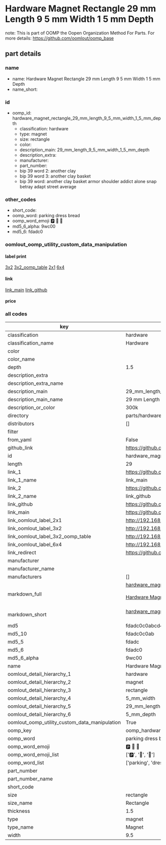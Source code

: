 # Hardware Magnet Rectangle 29 mm Length 9 5 mm Width 1 5 mm Depth  

note: This is part of OOMP the Oopen Organization Method For Parts. For more details: https://github.com/oomlout/oomp_base

##  part details
  







### name
* name: Hardware Magnet Rectangle 29 mm Length 9 5 mm Width 1 5 mm Depth
* name_short: 
### id
* oomp_id: hardware_magnet_rectangle_29_mm_length_9_5_mm_width_1_5_mm_depth
  * classification: hardware
  * type: magnet
  * size: rectangle
  * color: 
  * description_main: 29_mm_length_9_5_mm_width_1_5_mm_depth
  * description_extra: 
  * manufacturer: 
  * part_number: 
  * bip 39 word 2: another clay
  * bip 39 word 3: another clay basket
  * bip 39 word: another clay basket armor shoulder addict alone snap betray adapt street average

### other_codes
* short_code: 
* oomp_word: parking dress bread
* oomp_word_emoji :parking: :dress: :bread:
* md5_6_alpha: 9wc00
* md5_6: fdadc0






### oomlout_oomp_utility_custom_data_manipulation
#### label print
[3x2](http://192.168.1.245:1112/?label=oomp%209wc00)
[3x2_oomp_table](http://192.168.1.108:1112/?label=oomp%209wc00)
[2x1](http://192.168.1.242:1112/?label=oomp%209wc00)
[6x4](http://192.168.1.55:1112/?label=oomp%209wc00)    

#### link

[link_main](https://github.com/oomlout/oomlout_oomp_version_1_messy/tree/main/parts/hardware_magnet_rectangle_29_mm_length_9_5_mm_width_1_5_mm_depth) [link_github](https://github.com/oomlout/oomlout_oomp_version_1_messy/tree/main/parts/hardware_magnet_rectangle_29_mm_length_9_5_mm_width_1_5_mm_depth)                             

#### price







### all codes 
| key | value |  
| --- | --- |  
| classification | hardware |  
| classification_name | Hardware |  
| color |  |  
| color_name |  |  
| depth | 1.5 |  
| description_extra |  |  
| description_extra_name |  |  
| description_main | 29_mm_length_9_5_mm_width_1_5_mm_depth |  
| description_main_name | 29 mm Length 9 5 mm Width 1 5 mm Depth |  
| description_or_color | 300k |  
| directory | parts/hardware_magnet_rectangle_29_mm_length_9_5_mm_width_1_5_mm_depth |  
| distributors | [] |  
| filter |  |  
| from_yaml | False |  
| github_link | https://github.com/oomlout/oomlout_oomp_part_src/tree/main/parts/hardware_magnet_rectangle_29_mm_length_9_5_mm_width_1_5_mm_depth |  
| id | hardware_magnet_rectangle_29_mm_length_9_5_mm_width_1_5_mm_depth |  
| length | 29 |  
| link_1 | https://github.com/oomlout/oomlout_oomp_version_1_messy/tree/main/parts/hardware_magnet_rectangle_29_mm_length_9_5_mm_width_1_5_mm_depth |  
| link_1_name | link_main |  
| link_2 | https://github.com/oomlout/oomlout_oomp_version_1_messy/tree/main/parts/hardware_magnet_rectangle_29_mm_length_9_5_mm_width_1_5_mm_depth |  
| link_2_name | link_github |  
| link_github | https://github.com/oomlout/oomlout_oomp_version_1_messy/tree/main/parts/hardware_magnet_rectangle_29_mm_length_9_5_mm_width_1_5_mm_depth |  
| link_main | https://github.com/oomlout/oomlout_oomp_version_1_messy/tree/main/parts/hardware_magnet_rectangle_29_mm_length_9_5_mm_width_1_5_mm_depth |  
| link_oomlout_label_2x1 | http://192.168.1.242:1112/?label=oomp%209wc00 |  
| link_oomlout_label_3x2 | http://192.168.1.245:1112/?label=oomp%209wc00 |  
| link_oomlout_label_3x2_oomp_table | http://192.168.1.108:1112/?label=oomp%209wc00 |  
| link_oomlout_label_6x4 | http://192.168.1.55:1112/?label=oomp%209wc00 |  
| link_redirect | https://github.com/oomlout/oomlout_oomp_version_1_messy/tree/main/parts/hardware_magnet_rectangle_29_mm_length_9_5_mm_width_1_5_mm_depth |  
| manufacturer |  |  
| manufacturer_name |  |  
| manufacturers | [] |  
| markdown_full | [hardware_magnet_rectangle_29_mm_length_9_5_mm_width_1_5_mm_depth](none)<br>[](none)<br>[Hardware Magnet Rectangle 29 Mm Length 9 5 Mm Width 1 5 Mm Depth](none)<br><br> |  
| markdown_short | [hardware_magnet_rectangle_29_mm_length_9_5_mm_width_1_5_mm_depth](none)<br><br> |  
| md5 | fdadc0c0abcd40dc0d6370be264a884c |  
| md5_10 | fdadc0c0ab |  
| md5_5 | fdadc |  
| md5_6 | fdadc0 |  
| md5_6_alpha | 9wc00 |  
| name | Hardware Magnet Rectangle 29 mm Length 9 5 mm Width 1 5 mm Depth |  
| oomlout_detail_hierarchy_1 | hardware |  
| oomlout_detail_hierarchy_2 | magnet |  
| oomlout_detail_hierarchy_3 | rectangle |  
| oomlout_detail_hierarchy_4 | 5_mm_width |  
| oomlout_detail_hierarchy_5 | 29_mm_length |  
| oomlout_detail_hierarchy_6 | 5_mm_depth |  
| oomlout_oomp_utility_custom_data_manipulation | True |  
| oomp_key | oomp_hardware_magnet_rectangle_29_mm_length_9_5_mm_width_1_5_mm_depth |  
| oomp_word | parking dress bread |  
| oomp_word_emoji | :parking: :dress: :bread: |  
| oomp_word_emoji_list | [':parking:', ':dress:', ':bread:'] |  
| oomp_word_list | ['parking', 'dress', 'bread'] |  
| part_number |  |  
| part_number_name |  |  
| short_code |  |  
| size | rectangle |  
| size_name | Rectangle |  
| thickness | 1.5 |  
| type | magnet |  
| type_name | Magnet |  
| width | 9.5 |  
